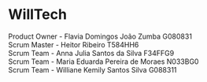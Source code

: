 # WillTech

Product Owner - Flavia Domingos João Zumba G080831                                                                                                                                              
Scrum Master - Heitor Ribeiro T584HH6                                                                                                                                                                        
Scrum Team - Anna Julia Santos da Silva F34FFG9                                                                                                                                                                    
Scrum Team - Maria Eduarda Pereira de Moraes N033BG0                                                                                                                                                                
Scrum Team - Williane Kemily Santos Silva G088311                                                                                                                                                              
